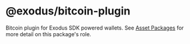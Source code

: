 # @exodus/bitcoin-plugin

Bitcoin plugin for Exodus SDK powered wallets. See [Asset Packages](../../docs/asset-packages.md) for more detail on this package's role.
